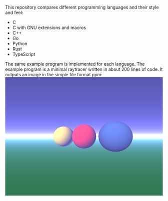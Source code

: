 This repository compares different programming languages and their style and feel:
* C
* C with GNU extensions and macros
* C++
* Go
* Python
* Rust
* TypeScript

The same example program is implemented for each language. The example program is a minimal raytracer written in about 200 lines of code. It outputs an image in the simple file format ppm:
![](https://github.com/mabur/linguist/blob/main/image.png)
